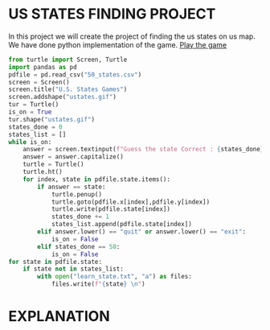 # US STATES FINDING PROJECT
In this project we will create the project of finding the us states on us map.
We have done python implementation of the game.
[Play the game](https://www.sporcle.com/games/Matt/find_the_states)

```python
from turtle import Screen, Turtle
import pandas as pd
pdfile = pd.read_csv("50_states.csv")
screen = Screen()
screen.title("U.S. States Games")
screen.addshape("ustates.gif")
tur = Turtle()
is_on = True
tur.shape("ustates.gif")
states_done = 0
states_list = []
while is_on:
	answer = screen.textinput(f"Guess the state Correct : {states_done}/50", "What is the state name")
	answer = answer.capitalize()
	turtle = Turtle()
	turtle.ht()
	for index, state in pdfile.state.items():
		if answer == state:
			turtle.penup()
			turtle.goto(pdfile.x[index],pdfile.y[index])
			turtle.write(pdfile.state[index])
			states_done += 1
			states_list.append(pdfile.state[index])
		elif answer.lower() == "quit" or answer.lower() == "exit":
			is_on = False
		elif states_done == 50:
			is_on = False
for state in pdfile.state:
	if state not in states_list:
		with open("learn_state.txt", "a") as files:
			files.write(f"{state} \n")
```
# EXPLANATION
